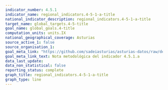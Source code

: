 ```yaml
---
indicator_number: 4.5.1
indicator_name: regional_indicators.4-5-1-a-title
national_indicator_description: regional_indicators.4-5-1-a-title
target_name: global_targets.4-5-title
goal_name: global_goals.4-title
computation_units: units.IX
national_geographical_coverage: Asturias
source_active_1: false
source_organisation_1:  
goal_meta_link: "https://github.com/sadeiasturias/asturias-datos/raw/develop/methodology/4.5.1.a.pdf"
goal_meta_link_text: Nota metodológica del indicador 4.5.1.a
data_last_update:  
data_non_statistical: false
reporting_status: complete
graph_title: regional_indicators.4-5-1-a-title
graph_type: line
---
```

